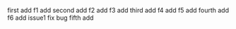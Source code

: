 first add 
f1 add
second add
f2 add
f3 add
third add
f4 add
f5 add
fourth add
f6 add
issue1 fix bug
fifth add
